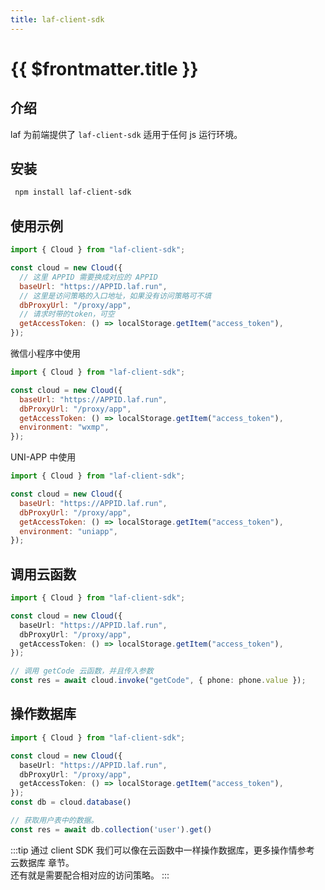 ```yaml
---
title: laf-client-sdk
---
```


# {{ $frontmatter.title }}

## 介绍
laf 为前端提供了 `laf-client-sdk` 适用于任何 js 运行环境。

## 安装

```bash
 npm install laf-client-sdk
```

## 使用示例 
```js
import { Cloud } from "laf-client-sdk";

const cloud = new Cloud({
  // 这里 APPID 需要换成对应的 APPID
  baseUrl: "https://APPID.laf.run",
  // 这里是访问策略的入口地址，如果没有访问策略可不填
  dbProxyUrl: "/proxy/app",
  // 请求时带的token，可空
  getAccessToken: () => localStorage.getItem("access_token"),
});
```

微信小程序中使用
```js
import { Cloud } from "laf-client-sdk";

const cloud = new Cloud({
  baseUrl: "https://APPID.laf.run",
  dbProxyUrl: "/proxy/app",
  getAccessToken: () => localStorage.getItem("access_token"),
  environment: "wxmp",
});
```

UNI-APP 中使用
```js
import { Cloud } from "laf-client-sdk";

const cloud = new Cloud({
  baseUrl: "https://APPID.laf.run",
  dbProxyUrl: "/proxy/app",
  getAccessToken: () => localStorage.getItem("access_token"),
  environment: "uniapp",
});
```
                                        
## 调用云函数

```ts
import { Cloud } from "laf-client-sdk";

const cloud = new Cloud({
  baseUrl: "https://APPID.laf.run",
  dbProxyUrl: "/proxy/app",
  getAccessToken: () => localStorage.getItem("access_token"),
});

// 调用 getCode 云函数，并且传入参数
const res = await cloud.invoke("getCode", { phone: phone.value });
```

## 操作数据库

```ts
import { Cloud } from "laf-client-sdk";

const cloud = new Cloud({
  baseUrl: "https://APPID.laf.run",
  dbProxyUrl: "/proxy/app",
  getAccessToken: () => localStorage.getItem("access_token"),
});
const db = cloud.database()

// 获取用户表中的数据。
const res = await db.collection('user').get()
```

:::tip
通过 client SDK 我们可以像在云函数中一样操作数据库，更多操作情参考 云数据库 章节。  
还有就是需要配合相对应的访问策略。
:::